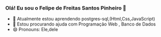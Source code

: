 ### Olá! Eu sou o Felipe de Freitas Santos Pinheiro 👋


- 🌱 Atualmente estou aprendendo postgres-sql,(Html,Css,JavaScript) 
- 🤔 Estou procurando ajuda com Programação Web , Banco de Dados
- 😄 Pronouns: Ele,dele
